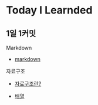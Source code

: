 # Today I Learnded

## 1일 1커밋

Markdown

- [markdown](Markdown/markdown.md)

자료구조

- [자료구조란?](자료구조/자료구조란.md)

- [배열](자료구조/배열.ipynb)
